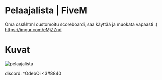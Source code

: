 # Pelaajalista | FiveM
Oma css&amp;html customoitu scoreboardi, saa käyttää ja muokata vapaasti :)
https://imgur.com/eMjZZnd

# Kuvat
![pelaajalista](https://user-images.githubusercontent.com/70506096/98442278-60114200-210c-11eb-8427-b4862dfc62f4.png)

discord: ^OdebOi <3#8840

